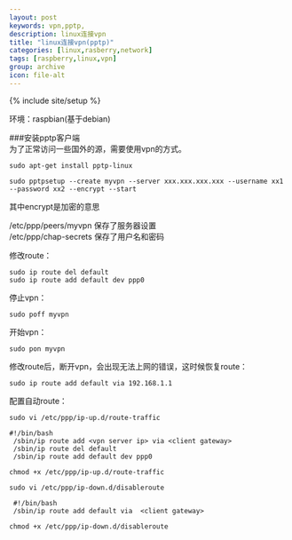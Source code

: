 ```yaml
---
layout: post
keywords: vpn,pptp,
description: linux连接vpn
title: "linux连接vpn(pptp)"
categories: [linux,rasberry,network]
tags: [raspberry,linux,vpn]
group: archive
icon: file-alt
---
```

{% include site/setup %}
 
环境：raspbian(基于debian)

###安装pptp客户端    
为了正常访问一些国外的源，需要使用vpn的方式。  

    sudo apt-get install pptp-linux  

    sudo pptpsetup --create myvpn --server xxx.xxx.xxx.xxx --username xx1 --password xx2 --encrypt --start  

其中encrypt是加密的意思  

/etc/ppp/peers/myvpn 保存了服务器设置  
/etc/ppp/chap-secrets 保存了用户名和密码   

修改route：  

    sudo ip route del default  
    sudo ip route add default dev ppp0  

停止vpn：  

    sudo poff myvpn  

开始vpn：  

    sudo pon myvpn  

修改route后，断开vpn，会出现无法上网的错误，这时候恢复route：  

    sudo ip route add default via 192.168.1.1  

配置自动route：  

    sudo vi /etc/ppp/ip-up.d/route-traffic

    #!/bin/bash
     /sbin/ip route add <vpn server ip> via <client gateway>
     /sbin/ip route del default
     /sbin/ip route add default dev ppp0

`chmod +x /etc/ppp/ip-up.d/route-traffic`

    sudo vi /etc/ppp/ip-down.d/disableroute

     #!/bin/bash
     /sbin/ip route add default via  <client gateway>

`chmod +x /etc/ppp/ip-down.d/disableroute`